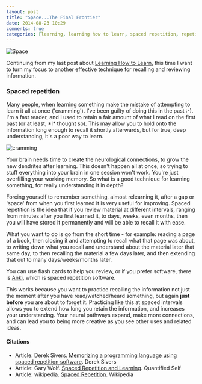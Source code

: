 ```yaml
---
layout: post
title: "Space...The Final Frontier"
date: 2014-08-23 10:29
comments: true
categories: [learning, learning how to learn, spaced repetition, repetition]
---
```

<p><img align="top" alt="Space" src="https://dl.dropboxusercontent.com/u/7133191/space-637x398.jpg"></p>

<p>Continuing from my last post about <a href="https://class.coursera.org/learning-001" target="_blank">Learning How to Learn</a>, this time I want to turn my focus to another effective technique for recalling and reviewing information.</p>

<h3>Spaced repetition</h3>

<p>Many people, when learning something make the mistake of attempting to learn it all at once ('cramming'). I've been guilty of doing this in the past :-). I'm a fast reader, and I used to retain a fair amount of what I read on the first past (or at least, *I* thought so). This may allow you to hold onto the information long enough to recall it shortly afterwards, but for true, deep understanding, it's a poor way to learn.</p>

<p><img align="top" alt="cramming" src="https://dl.dropboxusercontent.com/u/7133191/cramming-cramming-everywhere.jpg"></p>

<p>Your brain needs time to create the neurological connections, to grow the new dendrites after learning. This doesn't happen all at once, so trying to stuff everything into your brain in one session won't work. You're just overfilling your working memory. So what is a good technique for learning something, for really understanding it in depth?</p>

<p>Forcing yourself to remember something, almost relearning it, after a gap or 'space' from when you first learned it is very useful for improving. Spaced repetition is the idea that if you review material at different intervals, ranging from minutes after you first learned it, to days, weeks, even months, then you will have stored it permanently and will be able to recall it with ease.</p>

<p>What you want to do is go from the short time - for example: reading a page of a book, then closing it and attempting to recall what that page was about, to writing down what you recall and understand about the material later that same day, to then recalling the material a few days later, and then extending that out to many days/weeks/months later.</p>

<p>You can use flash cards to help you review, or if you prefer software, there is <a href="http://ankisrs.net/">Anki</a>, which is spaced repetition software.</p>

<p>This works because you want to practice recalling the information not just the moment after you have read/watched/heard something, but again <strong>just before</strong> you are about to forget it. Practicing like this at spaced intervals allows you to extend how long you retain the information, and increases your understandng. Your neural pathways expand, make more connections, and can lead you to being more creative as you see other uses and related ideas.</p>

<h4>Citations</h4>
<ul>
<li>Article: Derek Sivers. <a href="http://sivers.org/srs">Memorizing a programming language using spaced repetition software</a>. Derek Sivers</li>
<li>Article: Gary Wolf. <a href="http://quantifiedself.com/2012/06/spaced-repetition-and-learning/">Spaced Repetition and Learning</a>. Quantified Self</li>
<li>Article: wikipedia. <a href="http://en.wikipedia.org/wiki/Spaced_repetition">Spaced Repetition</a>. Wikipedia</li>
</ul>
